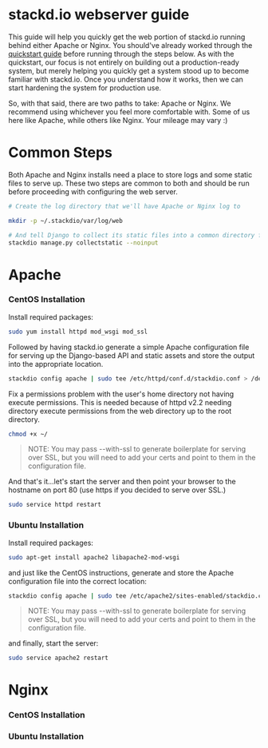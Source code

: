 # stackd.io webserver guide

This guide will help you quickly get the web portion of stackd.io running behind either Apache or Nginx. You should've already worked through the [quickstart guide](quickstart.md) before running through the steps below. As with the quickstart, our focus is not entirely on building out a production-ready system, but merely helping you quickly get a system stood up to become familiar with stackd.io. Once you understand how it works, then we can start hardening the system for production use.

So, with that said, there are two paths to take: Apache or Nginx. We recommend using whichever you feel more comfortable with. Some of us here like Apache, while others like Nginx. Your mileage may vary :)

# Common Steps

Both Apache and Nginx installs need a place to store logs and some static files to serve up. These two steps are common to both and should be run before proceeding with configuring the web server.

```bash
# Create the log directory that we'll have Apache or Nginx log to

mkdir -p ~/.stackdio/var/log/web

# And tell Django to collect its static files into a common directory for the webserver to serve up
stackdio manage.py collectstatic --noinput
```

# Apache

### CentOS Installation

Install required packages:

```bash
sudo yum install httpd mod_wsgi mod_ssl
```

Followed by having stackd.io generate a simple Apache configuration file for serving up the Django-based API and static assets and store the output into the appropriate location.

```bash
stackdio config apache | sudo tee /etc/httpd/conf.d/stackdio.conf > /dev/null
```

Fix a permissions problem with the user's home directory not having execute permissions. This is needed because of httpd v2.2 needing directory execute permissions from the web directory up to the root directory.

```bash
chmod +x ~/
```

> NOTE: You may pass --with-ssl to generate boilerplate for serving over SSL, but you will need to add your certs and point to them in the configuration file.

And that's it...let's start the server and then point your browser to the hostname on port 80 (use https if you decided to serve over SSL.)

```bash
sudo service httpd restart
```

### Ubuntu Installation

Install required packages:

```bash
sudo apt-get install apache2 libapache2-mod-wsgi
```

and just like the CentOS instructions, generate and store the Apache configuration file into the correct location:

```bash
stackdio config apache | sudo tee /etc/apache2/sites-enabled/stackdio.conf > /dev/null
```

> NOTE: You may pass --with-ssl to generate boilerplate for serving over SSL, but you will need to add your certs and point to them in the configuration file.

and finally, start the server:

```bash
sudo service apache2 restart
```

# Nginx

### CentOS Installation

### Ubuntu Installation
